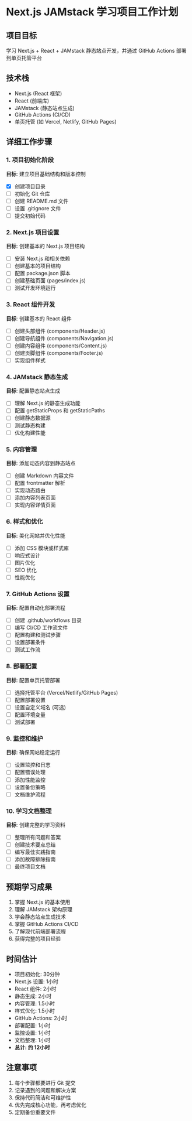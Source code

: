 # Next.js JAMstack 学习项目工作计划

## 项目目标
学习 Next.js + React + JAMstack 静态站点开发，并通过 GitHub Actions 部署到单页托管平台

## 技术栈
- Next.js (React 框架)
- React (前端库)
- JAMstack (静态站点生成)
- GitHub Actions (CI/CD)
- 单页托管 (如 Vercel, Netlify, GitHub Pages)

## 详细工作步骤

### 1. 项目初始化阶段
**目标**: 建立项目基础结构和版本控制
- [x] 创建项目目录
- [ ] 初始化 Git 仓库
- [ ] 创建 README.md 文件
- [ ] 设置 .gitignore 文件
- [ ] 提交初始代码

### 2. Next.js 项目设置
**目标**: 创建基本的 Next.js 项目结构
- [ ] 安装 Next.js 和相关依赖
- [ ] 创建基本的项目结构
- [ ] 配置 package.json 脚本
- [ ] 创建基础页面 (pages/index.js)
- [ ] 测试开发环境运行

### 3. React 组件开发
**目标**: 创建基本的 React 组件
- [ ] 创建头部组件 (components/Header.js)
- [ ] 创建导航组件 (components/Navigation.js)
- [ ] 创建内容组件 (components/Content.js)
- [ ] 创建页脚组件 (components/Footer.js)
- [ ] 实现组件样式

### 4. JAMstack 静态生成
**目标**: 配置静态站点生成
- [ ] 理解 Next.js 的静态生成功能
- [ ] 配置 getStaticProps 和 getStaticPaths
- [ ] 创建静态数据源
- [ ] 测试静态构建
- [ ] 优化构建性能

### 5. 内容管理
**目标**: 添加动态内容到静态站点
- [ ] 创建 Markdown 内容文件
- [ ] 配置 frontmatter 解析
- [ ] 实现动态路由
- [ ] 添加内容列表页面
- [ ] 实现内容详情页面

### 6. 样式和优化
**目标**: 美化网站并优化性能
- [ ] 添加 CSS 模块或样式库
- [ ] 响应式设计
- [ ] 图片优化
- [ ] SEO 优化
- [ ] 性能优化

### 7. GitHub Actions 设置
**目标**: 配置自动化部署流程
- [ ] 创建 .github/workflows 目录
- [ ] 编写 CI/CD 工作流文件
- [ ] 配置构建和测试步骤
- [ ] 设置部署条件
- [ ] 测试工作流

### 8. 部署配置
**目标**: 配置单页托管部署
- [ ] 选择托管平台 (Vercel/Netlify/GitHub Pages)
- [ ] 配置部署设置
- [ ] 设置自定义域名 (可选)
- [ ] 配置环境变量
- [ ] 测试部署

### 9. 监控和维护
**目标**: 确保网站稳定运行
- [ ] 设置监控和日志
- [ ] 配置错误处理
- [ ] 添加性能监控
- [ ] 设置备份策略
- [ ] 文档维护流程

### 10. 学习文档整理
**目标**: 创建完整的学习资料
- [ ] 整理所有问题和答案
- [ ] 创建技术要点总结
- [ ] 编写最佳实践指南
- [ ] 添加故障排除指南
- [ ] 最终项目文档

## 预期学习成果
1. 掌握 Next.js 的基本使用
2. 理解 JAMstack 架构原理
3. 学会静态站点生成技术
4. 掌握 GitHub Actions CI/CD
5. 了解现代前端部署流程
6. 获得完整的项目经验

## 时间估计
- 项目初始化: 30分钟
- Next.js 设置: 1小时
- React 组件: 2小时
- 静态生成: 2小时
- 内容管理: 1.5小时
- 样式优化: 1.5小时
- GitHub Actions: 2小时
- 部署配置: 1小时
- 监控设置: 1小时
- 文档整理: 1小时
- **总计: 约 12小时**

## 注意事项
1. 每个步骤都要进行 Git 提交
2. 记录遇到的问题和解决方案
3. 保持代码简洁和可维护性
4. 优先完成核心功能，再考虑优化
5. 定期备份重要文件